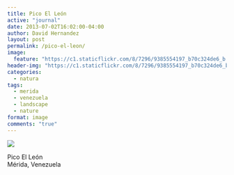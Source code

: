 ```yaml
---
title: Pico El León
active: "journal"
date: 2013-07-02T16:02:00-04:00
author: David Hernandez
layout: post
permalink: /pico-el-leon/
image: 
  feature: "https://c1.staticflickr.com/8/7296/9385554197_b70c324de6_b.jpg"
header-img: "https://c1.staticflickr.com/8/7296/9385554197_b70c324de6_b.jpg"
categories:
  - natura
tags:
  - merida
  - venezuela
  - landscape
  - nature
format: image
comments: "true"
---
```

<a href="https://c1.staticflickr.com/8/7296/9385554197_b70c324de6_b.jpg" class="popup"  title="Pico El león" data-caption="© 2013 by David Hernández"><img src="https://c1.staticflickr.com/8/7296/9385554197_b70c324de6_b.jpg"></a>

Pico El León<br>
Mérida, Venezuela

